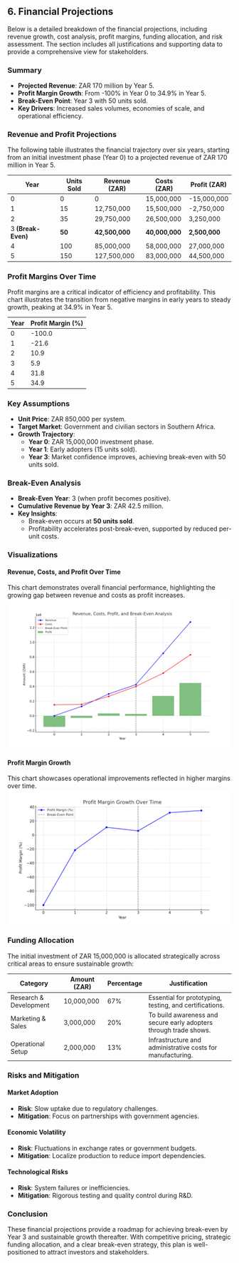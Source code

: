 ## **6. Financial Projections**
Below is a detailed breakdown of the financial projections, including revenue growth, cost analysis, profit margins, funding allocation, and risk assessment. The section includes all justifications and supporting data to provide a comprehensive view for stakeholders.

### **Summary**
- **Projected Revenue**: ZAR 170 million by Year 5.
- **Profit Margin Growth**: From -100% in Year 0 to 34.9% in Year 5.
- **Break-Even Point**: Year 3 with 50 units sold.
- **Key Drivers**: Increased sales volumes, economies of scale, and operational efficiency.

### **Revenue and Profit Projections**
The following table illustrates the financial trajectory over six years, starting from an initial investment phase (Year 0) to a projected revenue of ZAR 170 million in Year 5.

| **Year**          | **Units Sold** | **Revenue (ZAR)** | **Costs (ZAR)** | **Profit (ZAR)** |
|--------------------|----------------|-------------------|-----------------|------------------|
| 0                 | 0              | 0                 | 15,000,000      | -15,000,000      |
| 1                 | 15             | 12,750,000        | 15,500,000      | -2,750,000       |
| 2                 | 35             | 29,750,000        | 26,500,000      | 3,250,000        |
| 3 **(Break-Even)**| **50**         | **42,500,000**    | **40,000,000**  | **2,500,000**    |
| 4                 | 100            | 85,000,000        | 58,000,000      | 27,000,000       |
| 5                 | 150            | 127,500,000       | 83,000,000      | 44,500,000       |

### **Profit Margins Over Time**
Profit margins are a critical indicator of efficiency and profitability. This chart illustrates the transition from negative margins in early years to steady growth, peaking at 34.9% in Year 5.

| **Year** | **Profit Margin (%)** |
|----------|-----------------------|
| 0        | -100.0               |
| 1        | -21.6                |
| 2        | 10.9                 |
| 3        | 5.9                  |
| 4        | 31.8                 |
| 5        | 34.9                 |

### **Key Assumptions**
- **Unit Price**: ZAR 850,000 per system.
- **Target Market**: Government and civilian sectors in Southern Africa.
- **Growth Trajectory**:
  - **Year 0**: ZAR 15,000,000 investment phase.
  - **Year 1**: Early adopters (15 units sold).
  - **Year 3**: Market confidence improves, achieving break-even with 50 units sold.

### **Break-Even Analysis**
- **Break-Even Year**: 3 (when profit becomes positive).
- **Cumulative Revenue by Year 3**: ZAR 42.5 million.
- **Key Insights**:
  - Break-even occurs at **50 units sold**.
  - Profitability accelerates post-break-even, supported by reduced per-unit costs.

### **Visualizations**
#### **Revenue, Costs, and Profit Over Time**
This chart demonstrates overall financial performance, highlighting the growing gap between revenue and costs as profit increases.
![Revenue, Costs, and Profit Over Time](assets/images/revenue_costs_profit_break_even.png)

#### **Profit Margin Growth**
This chart showcases operational improvements reflected in higher margins over time.
![Break-Even Point and Profit Growth](assets/images/profit_margin_growth_over_time.png)

### **Funding Allocation**
The initial investment of ZAR 15,000,000 is allocated strategically across critical areas to ensure sustainable growth:

| **Category**          | **Amount (ZAR)** | **Percentage** | **Justification**                                         |
|------------------------|------------------|----------------|----------------------------------------------------------|
| Research & Development | 10,000,000      | 67%            | Essential for prototyping, testing, and certifications.  |
| Marketing & Sales      | 3,000,000       | 20%            | To build awareness and secure early adopters through trade shows. |
| Operational Setup      | 2,000,000       | 13%            | Infrastructure and administrative costs for manufacturing.|

### **Risks and Mitigation**
#### **Market Adoption**
- **Risk**: Slow uptake due to regulatory challenges.
- **Mitigation**: Focus on partnerships with government agencies.

#### **Economic Volatility**
- **Risk**: Fluctuations in exchange rates or government budgets.
- **Mitigation**: Localize production to reduce import dependencies.

#### **Technological Risks**
- **Risk**: System failures or inefficiencies.
- **Mitigation**: Rigorous testing and quality control during R&D.

### **Conclusion**
These financial projections provide a roadmap for achieving break-even by Year 3 and sustainable growth thereafter. With competitive pricing, strategic funding allocation, and a clear break-even strategy, this plan is well-positioned to attract investors and stakeholders.
